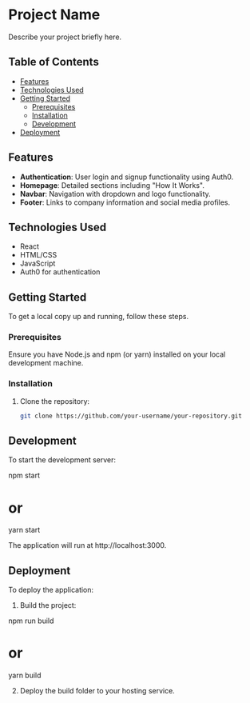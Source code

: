 # Project Name

Describe your project briefly here.

## Table of Contents

- [Features](#features)
- [Technologies Used](#technologies-used)
- [Getting Started](#getting-started)
  - [Prerequisites](#prerequisites)
  - [Installation](#installation)
  - [Development](#development)
- [Deployment](#deployment)

## Features

- **Authentication**: User login and signup functionality using Auth0.
- **Homepage**: Detailed sections including "How It Works".
- **Navbar**: Navigation with dropdown and logo functionality.
- **Footer**: Links to company information and social media profiles.

## Technologies Used

- React
- HTML/CSS
- JavaScript
- Auth0 for authentication

## Getting Started

To get a local copy up and running, follow these steps.

### Prerequisites

Ensure you have Node.js and npm (or yarn) installed on your local development machine.

### Installation

1. Clone the repository:

   ```bash
   git clone https://github.com/your-username/your-repository.git

## Development

To start the development server:

npm start
# or
yarn start

The application will run at http://localhost:3000.

## Deployment
To deploy the application:

1. Build the project:

npm run build
# or
yarn build

2. Deploy the build folder to your hosting service.

